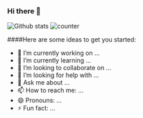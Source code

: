 ### Hi there 👋
![Github stats](https://github-readme-stats.vercel.app/api?username=Charanleo25)
![counter](https://enn1pyav5hvt0a.m.pipedream.net)



####Here are some ideas to get you started:

- 🔭 I’m currently working on ...
- 🌱 I’m currently learning ...
- 👯 I’m looking to collaborate on ...
- 🤔 I’m looking for help with ...
- 💬 Ask me about ...
- 📫 How to reach me: ...
- 😄 Pronouns: ...
- ⚡ Fun fact: ...

